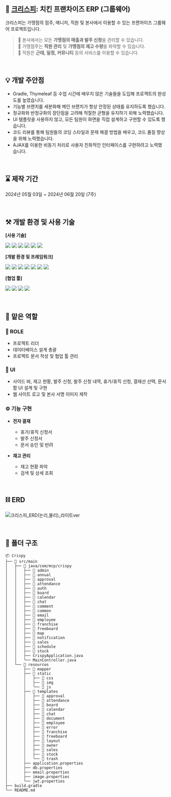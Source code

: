 ## 🐔 [크리스피](https://github.com/user-attachments/files/16136107/Crispy_PPT.pdf): 치킨 프랜차이즈 ERP (그룹웨어)
크리스피는 가맹점의 점주, 매니저, 직원 및 본사에서 이용할 수 있는 프랜차이즈 그룹웨어 프로젝트입니다.
>  💸 본사에서는 모든 **가맹점의 매출과 발주 신청**을 관리할 수 있습니다.    
🍗 가맹점주는 **직원 관리** 및 **가맹점의 재고 수량**을 파악할 수 있습니다.    
📆 직원은 **근태, 일정, 커뮤니티** 등의 서비스를 이용할 수 있습니다.

<br>

## 💡 개발 주안점
- Gradle, Thymeleaf 등 수업 시간에 배우지 않은 기술들을 도입해 프로젝트의 완성도를 높였습니다.
- 기능별 브랜치를 세분화해 메인 브랜치가 항상 안정된 상태를 유지하도록 했습니다.
- 정규화와 반정규화의 장단점을 고려해 적절한 균형을 유지하기 위해 노력했습니다.
- UI 템플릿을 사용하지 않고, 모든 팀원이 화면을 직접 설계하고 구현할 수 있도록 했습니다.
- 코드 리뷰를 통해 팀원들의 코딩 스타일과 문제 해결 방법을 배우고, 코드 품질 향상을 위해 노력했습니다.
- AJAX를 이용한 비동기 처리로 사용자 친화적인 인터페이스를 구현하려고 노력했습니다.

<br>

## ⌛ 제작 기간
2024년 05월 03일 ~ 2024년 06월 20일 (7주)

<br>

## ⚒️ 개발 환경 및 사용 기술
**[사용 기술]**
<p>
  <img src="https://img.shields.io/badge/java-007396?style=flat-square&logo=java&logoColor=white">
  <img src="https://img.shields.io/badge/Oracle-F80000?style=flat-square&logo=Oracle&logoColor=white">
  <img src="https://img.shields.io/badge/HTML5-E34F26?style=flat-square&logo=HTML5&logoColor=white">
  <img src="https://img.shields.io/badge/CSS3-1572B6?style=flat-square&logo=CSS3&logoColor=white">
  <img src="https://img.shields.io/badge/JavaScript-F7DF1E?style=flat-square&logo=JavaScript&logoColor=black">
  <img src="https://img.shields.io/badge/jQuery-0769AD?style=flat-square&logo=jQuery&logoColor=white">
</p>

**[개발 환경 및 프레임워크]**
<p>
  <img src="https://img.shields.io/badge/Spring Boot-6DB33F?style=flat-square&logo=Spring Boot&logoColor=white">
  <img src="https://img.shields.io/badge/Gradle-02303A?style=flat-square&logo=Gradle&logoColor=white">      
  <img src="https://img.shields.io/badge/Apache Tomcat-F8DC75?style=flat-square&logo=Apache Tomcat&logoColor=black">
  <img src="https://img.shields.io/badge/Thymeleaf-005F0F?style=flat-square&logo=Thymeleaf&logoColor=white">
  <img src="https://img.shields.io/badge/Bootstrap-7952B3?style=flat-square&logo=Bootstrap&logoColor=white">
  <img src="https://img.shields.io/badge/Intellij IDEA-000000?style=flat-square&logo=Intellij IDEA&logoColor=white">
  <img src="https://img.shields.io/badge/Eclipse IDE-2C2255?style=flat-square&logo=Eclipse IDE&logoColor=white">
</p>

**[협업 툴]**
<p>
  <img src="https://img.shields.io/badge/Trello-0052CC?style=flat-square&logo=Trello&logoColor=white">
  <img src="https://img.shields.io/badge/Slack-4A154B?style=flat-square&logo=Slack&logoColor=white">
  <img src="https://img.shields.io/badge/Git-F05032?style=flat-square&logo=Git&logoColor=white">
  <img src="https://img.shields.io/badge/GitHub-181717?style=flat-square&logo=GitHub&logoColor=white">
</p>

<br>

##  🌱 맡은 역할

### **📣 ROLE**
- 프로젝트 리더
- 데이터베이스 설계 총괄
- 프로젝트 문서 작성 및 협업 툴 관리

### **🎨 UI**
- 사이드 바, 재고 현황, 발주 신청, 발주 신청 내역, 휴가/휴직 신청, 결재선 선택, 문서함 UI 설계 및 구현
- 웹 사이트 로고 및 본사 서명 이미지 제작

### **⚙️ 기능 구현**
- **전자 결재**
  - 휴가/휴직 신청서
  - 발주 신청서
  - 문서 승인 및 반려

- **재고 관리**
  - 재고 현황 파악
  - 검색 및 상세 조회

<br>

## ⛓️ ERD
![크리스피_ERD(논리,물리)_라이트ver](https://github.com/MCP-NCSW/Crispy/assets/69200364/bddebc87-2167-4443-8fab-ab80c3397339)

<br>

## 📂 폴더 구조
```
📦 Crispy
├── 📁 src/main
│   ├── 📁 java/com/mcp/crispy
│   │   ├── 📁 admin
│   │   ├── 📁 annual
│   │   ├── 📁 approval
│   │   ├── 📁 attendance
│   │   ├── 📁 auth
│   │   ├── 📁 board
│   │   ├── 📁 calendar
│   │   ├── 📁 chat
│   │   ├── 📁 comment
│   │   ├── 📁 common
│   │   ├── 📁 email
│   │   ├── 📁 employee
│   │   ├── 📁 franchise
│   │   ├── 📁 freeboard
│   │   ├── 📁 map
│   │   ├── 📁 notification
│   │   ├── 📁 sales
│   │   ├── 📁 schedule
│   │   ├── 📁 stock
│   │   ├── CrispyApplication.java
│   │   └── MainController.java
│   └── 📁 resources
│       ├── 📁 mapper
│       ├── 📁 static
│       │   ├── 📁 css
│       │   ├── 📁 img
│       │   └── 📁 js
│       ├── 📁 templates
│       │   ├── 📁 approval
│       │   ├── 📁 attendance
│       │   ├── 📁 board
│       │   ├── 📁 calendar
│       │   ├── 📁 chat
│       │   ├── 📁 document
│       │   ├── 📁 employee
│       │   ├── 📁 error
│       │   ├── 📁 franchise
│       │   ├── 📁 freeboard
│       │   ├── 📁 layout
│       │   ├── 📁 owner
│       │   ├── 📁 sales
│       │   ├── 📁 stock
│       │   └── 📁 trash
│       ├── application.properties
│       ├── db.properties
│       ├── email.properties
│       ├── image.properties
│       └── jwt.properties
├── build.gradle
└── README.md
```
